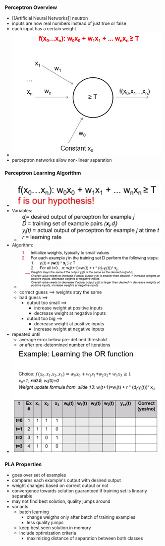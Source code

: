 ### Perceptron Overview
+ [[Artificial Neural Networks]] neutron
+ inputs are now real numbers instead of just true or false
+ each input has a certain weight
+ ![](../../../z_images/Pasted%20image%2020220508203903.png)
+ perceptron networks allow non-linear separation

### Perceptron Learning Algorithm
+ ![](../../../z_images/Pasted%20image%2020220514131436.png)
+ Variables:
	+ ![](../../../z_images/Pasted%20image%2020220514131522.png)
+ Algorithm:
	+ ![](../../../z_images/Pasted%20image%2020220514132201.png)
	+ correct guess ==> weights stay the same
	+ bad guess ==>
		+ output too small ==>
			+ increase weight at positive inputs
			+ decrease weight at negative inputs
		+  output too big ==>
			+ decrease weight at positive inputs
			+ increase weight at negative inputs
+ repeated until 
	+ average error below pre-defined threshold
	+ or after pre-determined number of iterations
+ ![](../../../z_images/Pasted%20image%2020220514133250.png)

### PLA Properties
+ goes over set of examples
+ compares each example's output with desired output
+ weight changes based on correct output or not
+ convergence towards solution guaranteed if training set is linearly separable
+ may not find best solution, quality jumps around 
+ variants
	+ batch learning
		+ change weigths only after batch of training examples
		+ less quality jumps
	+ keep best seen solution in memory
	+ include optimization criteria
		+ maximizing distance of separation between both classes